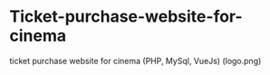 # Ticket-purchase-website-for-cinema
ticket purchase website for cinema (PHP, MySql, VueJs)
(logo.png)
